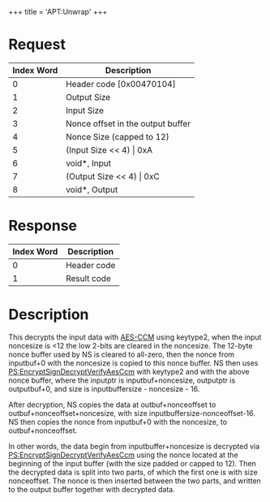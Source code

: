 +++
title = 'APT:Unwrap'
+++

# Request

| Index Word | Description                       |
|------------|-----------------------------------|
| 0          | Header code \[0x00470104\]        |
| 1          | Output Size                       |
| 2          | Input Size                        |
| 3          | Nonce offset in the output buffer |
| 4          | Nonce Size (capped to 12)         |
| 5          | (Input Size \<\< 4) \| 0xA        |
| 6          | void\*, Input                     |
| 7          | (Output Size \<\< 4) \| 0xC       |
| 8          | void\*, Output                    |

# Response

| Index Word | Description |
|------------|-------------|
| 0          | Header code |
| 1          | Result code |

# Description

This decrypts the input data with
[AES-CCM](PS:EncryptSignDecryptVerifyAesCcm "wikilink") using keytype2,
when the input noncesize is \<12 the low 2-bits are cleared in the
noncesize. The 12-byte nonce buffer used by NS is cleared to all-zero,
then the nonce from inputbuf+0 with the noncesize is copied to this
nonce buffer. NS then uses
[PS:EncryptSignDecryptVerifyAesCcm](PS:EncryptSignDecryptVerifyAesCcm "wikilink")
with keytype2 and with the above nonce buffer, where the inputptr is
inputbuf+noncesize, outputptr is outputbuf+0, and size is
inputbuffersize - noncesize - 16.

After decryption, NS copies the data at outbuf+nonceoffset to
outbuf+nonceoffset+noncesize, with size inputbuffersize-nonceoffset-16.
NS then copies the nonce from inputbuf+0 with the noncesize, to
outbuf+nonceoffset.

In other words, the data begin from inputbuffer+noncesize is decrypted
via
[PS:EncryptSignDecryptVerifyAesCcm](PS:EncryptSignDecryptVerifyAesCcm "wikilink")
using the nonce located at the beginning of the input buffer (with the
size padded or capped to 12). Then the decrypted data is split into two
parts, of which the first one is with size nonceoffset. The nonce is
then inserted between the two parts, and written to the output buffer
together with decrypted data.